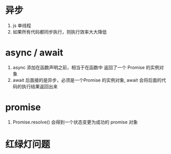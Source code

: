 # 异步
1. js 单线程
2. 如果所有代码都同步执行，则执行效率大大降低

# async / await
1. async 添加在函数声明之前，相当于在函数中 返回了一个 Promise 的实例对象
2. await 后面接的是异步，必须是一个Promise 的实例对象, await 会将后面的代码的执行结果返回出来


# promise
1. Promise.resolve() 会得到一个状态变更为成功的 promise 对象


# 红绿灯问题

